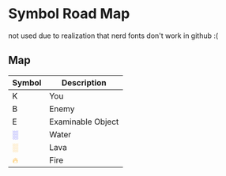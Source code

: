 <!-- markdownlint-disable -->

# Symbol Road Map

not used due to realization that nerd fonts don't work in github :(

## Map

| Symbol                                 | Description       |
| -------------------------------------- | ----------------- |
| K                                      | You               |
| B                                      | Enemy             |
| E                                      | Examinable Object |
| <span style="color: blue;">░</span>    | Water             |
| <span style="color: orange;">░</span>  | Lava              |
| <span style="color: orange;">🔥</span> | Fire              |
